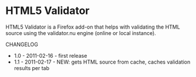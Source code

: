 # HTML5 Validator

HTML5 Validator is a Firefox add-on that helps with validating the HTML source using the validator.nu engine (online or local instance).


CHANGELOG

* 1.0 - 2011-02-16 - first release
* 1.1 - 2011-02-17 - NEW: gets HTML source from cache, caches validation results per tab